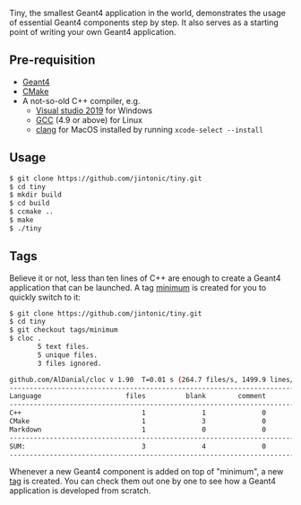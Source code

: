 Tiny, the smallest Geant4 application in the world, demonstrates the usage of essential Geant4 components step by step. It also serves as a starting point of writing your own Geant4 application.

## Pre-requisition
- [Geant4](https://geant4.web.cern.ch/support/download)
- [CMake](https://cmake.org/download/)
- A not-so-old C++ compiler, e.g.
  - [Visual studio 2019](https://visualstudio.microsoft.com/downloads/) for Windows
  - [GCC](https://gcc.gnu.org/) (4.9 or above) for Linux
  - [clang](https://clang.llvm.org/) for MacOS installed by running `xcode-select --install`

## Usage

```sh
$ git clone https://github.com/jintonic/tiny.git
$ cd tiny
$ mkdir build
$ cd build
$ ccmake ..
$ make
$ ./tiny
```

## Tags

Believe it or not, less than ten lines of C++ are enough to create a Geant4 application that can be launched. A tag [minimum](https://github.com/jintonic/tiny/releases/tag/minimum) is created for you to quickly switch to it:

```sh
$ git clone https://github.com/jintonic/tiny.git
$ cd tiny
$ git checkout tags/minimum
$ cloc .
       5 text files.
       5 unique files.
       3 files ignored.

github.com/AlDanial/cloc v 1.90  T=0.01 s (264.7 files/s, 1499.9 lines/s)
-------------------------------------------------------------------------------
Language                     files          blank        comment           code
-------------------------------------------------------------------------------
C++                              1              1              0              6
CMake                            1              3              0              6
Markdown                         1              0              0              1
-------------------------------------------------------------------------------
SUM:                             3              4              0             13
-------------------------------------------------------------------------------
```

Whenever a new Geant4 component is added on top of "minimum", a new [tag](https://github.com/jintonic/tiny/tags) is created. You can check them out one by one to see how a Geant4 application is developed from scratch.

